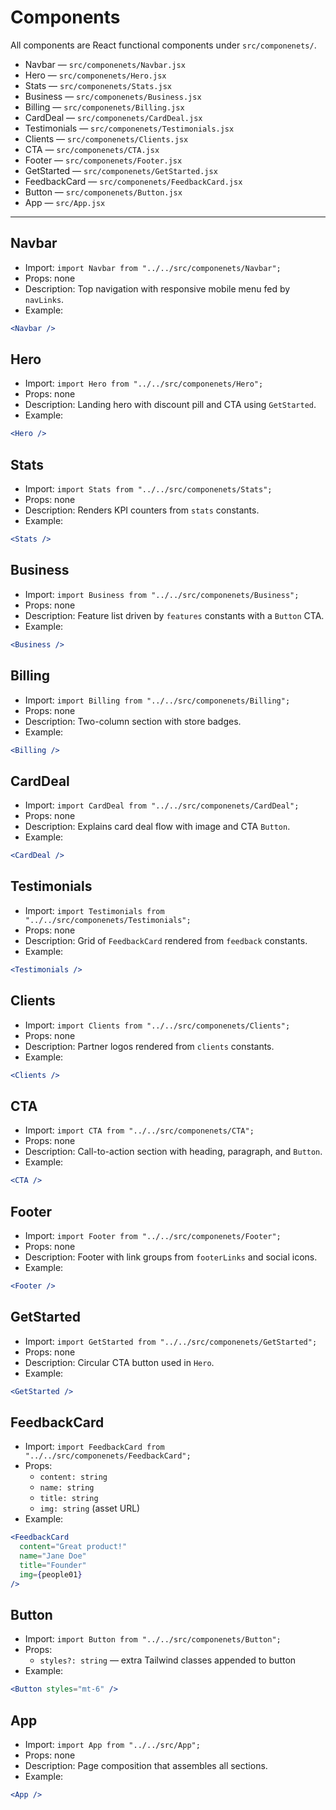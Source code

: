 # Components

All components are React functional components under `src/componenets/`.

- Navbar — `src/componenets/Navbar.jsx`
- Hero — `src/componenets/Hero.jsx`
- Stats — `src/componenets/Stats.jsx`
- Business — `src/componenets/Business.jsx`
- Billing — `src/componenets/Billing.jsx`
- CardDeal — `src/componenets/CardDeal.jsx`
- Testimonials — `src/componenets/Testimonials.jsx`
- Clients — `src/componenets/Clients.jsx`
- CTA — `src/componenets/CTA.jsx`
- Footer — `src/componenets/Footer.jsx`
- GetStarted — `src/componenets/GetStarted.jsx`
- FeedbackCard — `src/componenets/FeedbackCard.jsx`
- Button — `src/componenets/Button.jsx`
- App — `src/App.jsx`

---

## Navbar
- Import: `import Navbar from "../../src/componenets/Navbar";`
- Props: none
- Description: Top navigation with responsive mobile menu fed by `navLinks`.
- Example:
```jsx
<Navbar />
```

## Hero
- Import: `import Hero from "../../src/componenets/Hero";`
- Props: none
- Description: Landing hero with discount pill and CTA using `GetStarted`.
- Example:
```jsx
<Hero />
```

## Stats
- Import: `import Stats from "../../src/componenets/Stats";`
- Props: none
- Description: Renders KPI counters from `stats` constants.
- Example:
```jsx
<Stats />
```

## Business
- Import: `import Business from "../../src/componenets/Business";`
- Props: none
- Description: Feature list driven by `features` constants with a `Button` CTA.
- Example:
```jsx
<Business />
```

## Billing
- Import: `import Billing from "../../src/componenets/Billing";`
- Props: none
- Description: Two-column section with store badges.
- Example:
```jsx
<Billing />
```

## CardDeal
- Import: `import CardDeal from "../../src/componenets/CardDeal";`
- Props: none
- Description: Explains card deal flow with image and CTA `Button`.
- Example:
```jsx
<CardDeal />
```

## Testimonials
- Import: `import Testimonials from "../../src/componenets/Testimonials";`
- Props: none
- Description: Grid of `FeedbackCard` rendered from `feedback` constants.
- Example:
```jsx
<Testimonials />
```

## Clients
- Import: `import Clients from "../../src/componenets/Clients";`
- Props: none
- Description: Partner logos rendered from `clients` constants.
- Example:
```jsx
<Clients />
```

## CTA
- Import: `import CTA from "../../src/componenets/CTA";`
- Props: none
- Description: Call-to-action section with heading, paragraph, and `Button`.
- Example:
```jsx
<CTA />
```

## Footer
- Import: `import Footer from "../../src/componenets/Footer";`
- Props: none
- Description: Footer with link groups from `footerLinks` and social icons.
- Example:
```jsx
<Footer />
```

## GetStarted
- Import: `import GetStarted from "../../src/componenets/GetStarted";`
- Props: none
- Description: Circular CTA button used in `Hero`.
- Example:
```jsx
<GetStarted />
```

## FeedbackCard
- Import: `import FeedbackCard from "../../src/componenets/FeedbackCard";`
- Props:
  - `content: string`
  - `name: string`
  - `title: string`
  - `img: string` (asset URL)
- Example:
```jsx
<FeedbackCard
  content="Great product!"
  name="Jane Doe"
  title="Founder"
  img={people01}
/>
```

## Button
- Import: `import Button from "../../src/componenets/Button";`
- Props:
  - `styles?: string` — extra Tailwind classes appended to button
- Example:
```jsx
<Button styles="mt-6" />
```

## App
- Import: `import App from "../../src/App";`
- Props: none
- Description: Page composition that assembles all sections.
- Example:
```jsx
<App />
```
